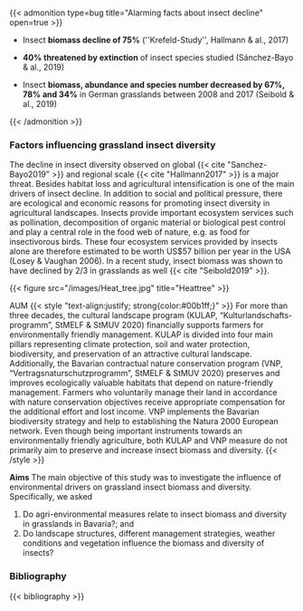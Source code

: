 # 




{{< admonition type=bug title="Alarming facts about insect decline" open=true >}}
* Insect **biomass decline of 75%** (''Krefeld-Study'', Hallmann & al., 2017)

* **40% threatened by extinction** of insect species studied (Sánchez-Bayo & al., 2019)

* Insect **biomass, abundance and species number decreased by 67%, 78% and 34%** in German grasslands between 2008 and 2017 (Seibold & al., 2019)

{{< /admonition >}}


### Factors influencing grassland insect diversity


The decline in insect diversity observed on global {{< cite "Sanchez-Bayo2019" >}} and regional scale {{< cite "Hallmann2017" >}} is a major threat. Besides habitat loss and agricultural intensification is one of the main drivers of insect decline. In addition to social and political pressure, there are ecological and economic reasons for promoting insect diversity in agricultural landscapes. Insects provide important ecosystem services such as pollination, decomposition of organic material or biological pest control and play a central role in the food web of nature, e.g. as food for insectivorous birds. These four ecosystem services provided by insects alone are therefore estimated to be worth US$57 billion per year in the USA (Losey & Vaughan 2006). In a recent study, insect biomass was shown to have declined by 2/3 in grasslands as well
{{< cite "Seibold2019" >}}.


{{< figure src="/images/Heat_tree.jpg" title="Heattree" >}}

AUM
{{< style "text-align:justify; strong{color:#00b1ff;}" >}}
For more than three decades, the cultural landscape program (KULAP, “Kulturlandschafts- programm”, StMELF & StMUV 2020) financially supports farmers for environmentally friendly management. KULAP is divided into four main pillars representing climate protection, soil and water protection, biodiversity, and preservation of an attractive cultural landscape. Additionally, the Bavarian contractual nature conservation program (VNP, “Vertragsnaturschutzprogramm”, StMELF & StMUV 2020) preserves and improves ecologically valuable habitats that depend on nature-friendly management. Farmers who voluntarily manage their land in accordance with nature conservation objectives receive appropriate compensation for the additional effort and lost income. VNP implements the Bavarian biodiversity strategy and help to establishing the Natura 2000 European network. Even though being important instruments towards an environmentally friendly agriculture, both KULAP and VNP measure do not primarily aim to preserve and increase insect biomass and diversity.
{{< /style >}} 
 
**Aims**
The main objective of this study was to investigate the influence of environmental drivers on grassland insect biomass and diversity. Specifically, we asked
1)   Do agri-environmental measures relate to insect biomass and diversity in grasslands in Bavaria?; and
2)   Do landscape structures, different management strategies, weather conditions and vegetation influence the biomass and diversity of insects?




### Bibliography
<!-- The bibliography will display works from path/to/bib.json -->
{{< bibliography >}}
